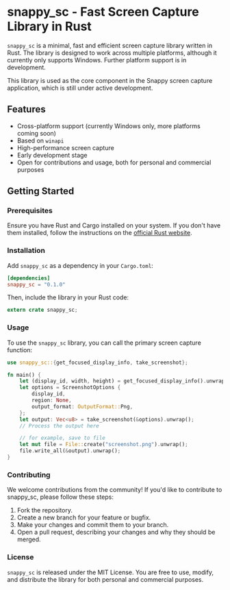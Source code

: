 # snappy_sc - Fast Screen Capture Library in Rust

`snappy_sc` is a minimal, fast and efficient screen capture library written in Rust. The library is designed to work across multiple platforms, although it currently only supports Windows. Further platform support is in development.

This library is used as the core component in the Snappy screen capture application, which is still under active development.

## Features

- Cross-platform support (currently Windows only, more platforms coming soon)
- Based on `winapi`
- High-performance screen capture
- Early development stage
- Open for contributions and usage, both for personal and commercial purposes

## Getting Started

### Prerequisites

Ensure you have Rust and Cargo installed on your system. If you don't have them installed, follow the instructions on the [official Rust website](https://www.rust-lang.org/tools/install).

### Installation

Add `snappy_sc` as a dependency in your `Cargo.toml`:

```toml
[dependencies]
snappy_sc = "0.1.0"
```

Then, include the library in your Rust code:

```rust
extern crate snappy_sc;
```

### Usage

To use the `snappy_sc` library, you can call the primary screen capture function:

```rust
use snappy_sc::{get_focused_display_info, take_screenshot};

fn main() {
    let (display_id, width, height) = get_focused_display_info().unwrap();
    let options = ScreenshotOptions {
        display_id,
        region: None,
        output_format: OutputFormat::Png,
    };
    let output: Vec<u8> = take_screenshot(&options).unwrap();
    // Process the output here

    // for example, save to file
    let mut file = File::create("screenshot.png").unwrap();
    file.write_all(&output).unwrap();
}
```

### Contributing

We welcome contributions from the community! If you'd like to contribute to snappy_sc, please follow these steps:

1. Fork the repository.
2. Create a new branch for your feature or bugfix.
3. Make your changes and commit them to your branch.
4. Open a pull request, describing your changes and why they should be merged.

### License

`snappy_sc` is released under the MIT License. You are free to use, modify, and distribute the library for both personal and commercial purposes.
